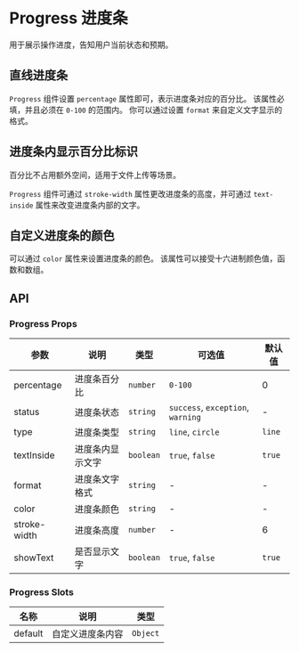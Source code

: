 # Progress 进度条​

用于展示操作进度，告知用户当前状态和预期。

## 直线进度条​

`Progress` 组件设置 `percentage` 属性即可，表示进度条对应的百分比。 该属性必填，并且必须在 `0-100` 的范围内。 你可以通过设置 `format` 来自定义文字显示的格式。

<demo vue="../example/progress/Line.vue"/>

## 进度条内显示百分比标识​

百分比不占用额外空间，适用于文件上传等场景。

`Progress` 组件可通过 `stroke-width` 属性更改进度条的高度，并可通过 `text-inside` 属性来改变进度条内部的文字。

<demo vue="../example/progress/TextInside.vue"/>

## 自定义进度条的颜色​

可以通过 `color` 属性来设置进度条的颜色。 该属性可以接受十六进制颜色值，函数和数组。

<demo vue="../example/progress/Color.vue"/>

## API

### Progress Props​

| 参数         | 说明             | 类型      | 可选值                            | 默认值 |
| ------------ | ---------------- | --------- | --------------------------------- | ------ |
| percentage   | 进度条百分比     | `number`  | `0-100`                           | 0      |
| status       | 进度条状态       | `string`  | `success`, `exception`, `warning` | -      |
| type         | 进度条类型       | `string`  | `line`, `circle`                  | `line` |
| textInside   | 进度条内显示文字 | `boolean` | `true`, `false`                   | `true` |
| format       | 进度条文字格式   | `string`  | -                                 | -      |
| color        | 进度条颜色       | `string`  | -                                 | -      |
| stroke-width | 进度条高度       | `number`  | -                                 | 6      |
| showText     | 是否显示文字     | `boolean` | `true`, `false`                   | `true` |

### Progress Slots

| 名称    | 说明             | 类型     |
| ------- | ---------------- | -------- |
| default | 自定义进度条内容 | `Object` |
